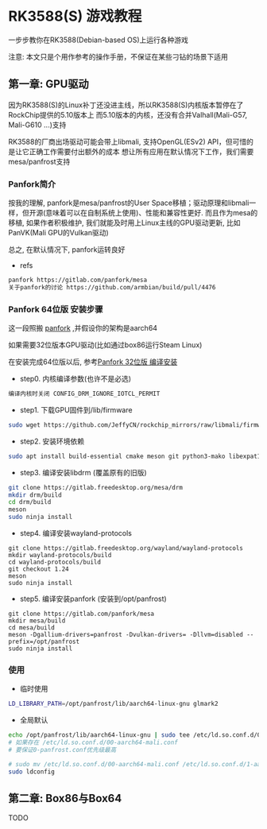 # RK3588(S) 游戏教程

一步步教你在RK3588(Debian-based OS)上运行各种游戏

注意: 本文只是个用作参考的操作手册，不保证在某些刁钻的场景下适用

## 第一章: GPU驱动

因为RK3588(S)的Linux补丁还没进主线，所以RK3588(S)内核版本暂停在了RockChip提供的5.10版本上
而5.10版本的内核，还没有合并Valhall(Mali-G57, Mali-G610 ...)支持

RK3588的厂商出场驱动可能会带上libmali, 支持OpenGL(ESv2) API，但可惜的是让它正确工作需要付出额外的成本
想让所有应用在默认情况下工作，我们需要mesa/panfrost支持

### Panfork简介

按我的理解, panfork是mesa/panfrost的User Space移植；驱动原理和libmali一样，但开源(意味着可以在自制系统上使用)、性能和兼容性更好.
而且作为mesa的移植, 如果作者积极维护, 我们就能及时用上Linux主线的GPU驱动更新, 比如PanVK(Mali GPU的Vulkan驱动)

总之, 在默认情况下, panfork运转良好

- refs
```txt
panfork https://gitlab.com/panfork/mesa
关于panfork的讨论 https://github.com/armbian/build/pull/4476
```
### Panfork 64位版 安装步骤

这一段照搬 [panfork](https://gitlab.com/panfork/mesa) ,并假设你的架构是aarch64

如果需要32位版本GPU驱动(比如通过box86运行Steam Linux)

在安装完成64位版以后, 参考[Panfork 32位版 编译安装](./mesa-armhf.md)

- step0. 内核编译参数(也许不是必选)
```txt
编译内核时关闭 CONFIG_DRM_IGNORE_IOTCL_PERMIT
```
- step1. 下载GPU固件到/lib/firmware
```bash
sudo wget https://github.com/JeffyCN/rockchip_mirrors/raw/libmali/firmware/g610/mali_csffw.bin -P /lib/firmware/
```
- step2. 安装环境依赖
```bash
sudo apt install build-essential cmake meson git python3-mako libexpat1-dev bison flex libwayland-egl-backend-dev libxext-dev libxfixes-dev libxcb-glx0-dev libxcb-shm0-dev libxcb-dri2-0-dev libxcb-dri3-dev libxcb-present-dev libxshmfence-dev libxxf86vm-dev libxrandr-dev libwayland-dev libx11-xcb-dev
```
- step3. 编译安装libdrm (覆盖原有的旧版)
```bash
git clone https://gitlab.freedesktop.org/mesa/drm
mkdir drm/build
cd drm/build
meson
sudo ninja install
```
- step4. 编译安装wayland-protocols
```
git clone https://gitlab.freedesktop.org/wayland/wayland-protocols
mkdir wayland-protocols/build
cd wayland-protocols/build
git checkout 1.24
meson
sudo ninja install
```
- step5. 编译安装panfork (安装到/opt/panfrost)
```
git clone https://gitlab.com/panfork/mesa
mkdir mesa/build
cd mesa/build
meson -Dgallium-drivers=panfrost -Dvulkan-drivers= -Dllvm=disabled --prefix=/opt/panfrost
sudo ninja install
```
### 使用
- 临时使用
```bash
LD_LIBRARY_PATH=/opt/panfrost/lib/aarch64-linux-gnu glmark2
```
- 全局默认
```bash
echo /opt/panfrost/lib/aarch64-linux-gnu | sudo tee /etc/ld.so.conf.d/0-panfrost.conf
# 如果存在 /etc/ld.so.conf.d/00-aarch64-mali.conf
# 要保证0-panfrost.conf优先级最高

# sudo mv /etc/ld.so.conf.d/00-aarch64-mali.conf /etc/ld.so.conf.d/1-aarch64-mali.conf
sudo ldconfig
```


## 第二章: Box86与Box64
TODO
